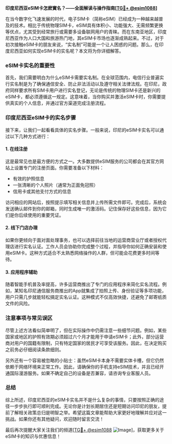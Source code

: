**印度尼西亚eSIM卡怎麽實名？——全面解读与操作指南[[TG💪+ @esim1088](https://t.me/s/esim1088)]**

在当今数字化飞速发展的时代，电子SIM卡（简称eSIM）已经成为一种越来越普及的技术。相比于传统物理SIM卡，eSIM具有体积小、功能强大、无需频繁更换等优点，尤其受到经常旅行或需要多设备联网用户的青睐。而在东南亚地区，印度尼西亚作为人口大国和旅游热门地，其eSIM卡市场也逐渐成熟起来。不过，对于初次接触eSIM卡的朋友来说，“实名制”可能是一个让人困惑的问题。那么，在印度尼西亚如何实现eSIM卡的实名呢？本文将为你详细解答。

### eSIM卡实名的重要性

首先，我们需要明白为什么eSIM卡需要实名制。在全球范围内，电信行业普遍实行实名制是为了确保通信安全、防止非法活动以及遵守相关法律法规。在印尼，政府同样要求所有SIM卡用户进行实名登记，无论是传统的物理SIM卡还是新兴的eSIM卡，都必须遵循这一规定。这意味着，当你购买并激活eSIM卡时，你需要提供真实的个人信息，并通过官方渠道完成注册流程。

### 印度尼西亚eSIM卡的实名步骤

接下来，让我们一起看看具体的实名步骤。一般来说，印尼的eSIM卡实名可以通过以下几种方式进行：

#### 1. 在线注册

这是最常见也是最方便的方式之一。大多数提供eSIM服务的公司都会在其官方网站上设置专门的注册页面。你需要准备以下材料：
- 有效的护照信息
- 一张清晰的个人照片（通常为正面免冠照）
- 信用卡或其他支付方式的信息

访问相应的网站后，按照提示填写相关信息并上传所需文件即可。完成后，系统会发送确认邮件到你的邮箱，同时生成唯一的激活码。记住保存好这些信息，因为它们是你后续使用的重要凭证。

#### 2. 线下门店办理

如果你更倾向于面对面处理事务，也可以选择前往当地的运营商营业厅或者授权代理店进行实名认证。工作人员会协助你完成整个过程，并指导你如何正确安装和使用eSIM卡。这种方式适合不太熟悉网络操作的人群，但可能会花费更多时间等待。

#### 3. 应用程序辅助

随着智能手机普及率提高，许多运营商推出了专门的应用程序来简化实名流程。例如，某知名印尼通信服务商推出的App就集成了拍照上传、身份验证等多项功能，用户只需几步就能轻松搞定实名认证。这种模式不仅高效快捷，还避免了邮寄纸质文件的风险。

### 注意事项与常见误区

尽管上述方法看似简单明了，但在实际操作中仍需注意一些细节问题。例如，某些国家或地区的护照有效期必须超过六个月才能用于申请eSIM卡；此外，部分运营商对用户的国籍有限制，只有特定国家的居民才可享受该服务。因此，在决定购买之前务必仔细阅读条款细则。

另外还有一个容易被忽略的小贴士：虽然eSIM卡本身不需要实体卡槽，但它仍然依赖于网络环境来正常工作。因此，请确保你的手机支持eSIM技术，并且已经开通国际漫游服务。如果不确定自己的设备是否兼容，请咨询专业客服人员。

### 总结

综上所述，印度尼西亚的eSIM卡实名并不是什么复杂的事情，只要按照正确的途径一步步执行即可顺利完成。无论你是计划长期居住还是短期访问印尼的朋友，提前了解相关政策总归是明智之举。希望这篇文章能帮助大家更好地理解并应对这一挑战。如果你还有其他疑问，欢迎随时留言交流！

最后再次提醒大家关注我们的频道[[TG💪+ @esim1088](https://t.me/s/esim1088) ![Image](https://i.postimg.cc/4NQfJmqS/Snipaste-2025-05-13-00-14-12.png)]，获取更多关于eSIM卡的知识与优惠信息！